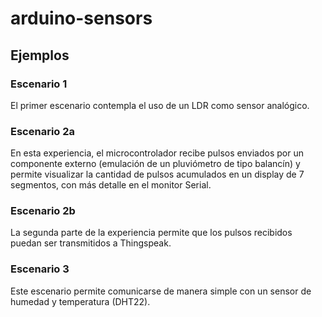 # arduino-sensors

## Ejemplos

### Escenario 1

El primer escenario contempla el uso de un LDR como sensor analógico. 

### Escenario 2a

En esta experiencia, el microcontrolador recibe pulsos enviados por un componente externo (emulación de un pluviómetro de tipo balancín) y permite visualizar la cantidad de pulsos acumulados en un display de 7 segmentos, con más detalle en el monitor Serial. 

### Escenario 2b

La segunda parte de la experiencia permite que los pulsos recibidos puedan ser transmitidos a Thingspeak.

### Escenario 3

Este escenario permite comunicarse de manera simple con un sensor de humedad y temperatura (DHT22).